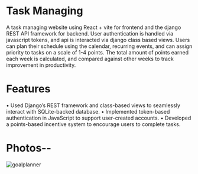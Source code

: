 # Task Managing
A task managing website using React + vite for frontend and the django REST API framework for backend. User authentication is handled via javascript tokens, and api is interacted via django class based views. 
Users can plan their schedule using the calendar, recurring events, and can assign priority to tasks on a scale of 1-4 points. The total amount of points earned each week is calculated, and compared against other 
weeks to track improvement in productivity. 

# Features
• Used Django’s REST framework and class-based views to seamlessly interact with SQLite-backed database.
• Implemented token-based authentication in JavaScript to support user-created accounts.
• Developed a points-based incentive system to encourage users to complete tasks.

# Photos-- 
![goalplanner](https://github.com/user-attachments/assets/27c9e278-6ed2-4575-891d-27fe0649eda0)
